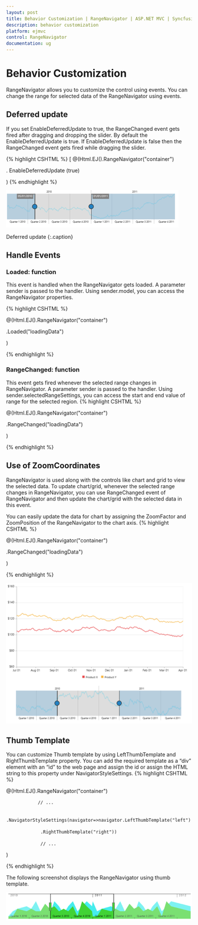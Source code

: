 ```yaml
---
layout: post
title: Behavior Customization | RangeNavigator | ASP.NET MVC | Syncfusion
description: behavior customization
platform: ejmvc
control: RangeNavigator
documentation: ug
---
```


# Behavior Customization

RangeNavigator allows you to customize the control using events. You can change the range for selected data of the RangeNavigator using events.

## Deferred update

If you set EnableDeferredUpdate to true, the RangeChanged event gets fired after dragging and dropping the slider. By default the EnableDeferredUpdate is true. If EnableDeferredUpdate is false then the RangeChanged event gets fired while dragging the slider.

{% highlight CSHTML %}
 [
@(Html.EJ().RangeNavigator("container")

. EnableDeferredUpdate (true)

)
{% endhighlight  %}

![](Behavior-Customization_images/Behavior-Customization_img1.png)

Deferred update
{:.caption}

## Handle Events

### Loaded: function

This event is handled when the RangeNavigator gets loaded. A parameter sender is passed to the handler. Using sender.model, you can access the RangeNavigator properties. 

{% highlight CSHTML %}
 
@(Html.EJ().RangeNavigator("container")

.Loaded("loadingData")

   
)

<script type="text/javascript">

	function loadingData(sender) 
	{

		 sender.model.isResponsive = false;

	}

</script>         

{% endhighlight  %}

### RangeChanged: function

This event gets fired whenever the selected range changes in RangeNavigator. A parameter sender is passed to the handler. Using sender.selectedRangeSettings, you can access the start and end value of range for the selected region. 
{% highlight CSHTML %}

@(Html.EJ().RangeNavigator("container")

    
.RangeChanged("loadingData")

)

<script type="text/javascript">

   function loadingData(sender) 
   {

		 console.log(sender.selectedRangeSettings.start);

   }

</script>         
{% endhighlight %}

## Use of ZoomCoordinates

RangeNavigator is used along with the controls like chart and grid to view the selected data. To update chart/grid, whenever the selected range changes in RangeNavigator, you can use RangeChanged event of RangeNavigator and then update the chart/grid with the selected data in this event. 

You can easily update the data for chart by assigning the ZoomFactor and ZoomPosition of the RangeNavigator to the chart axis. 
{% highlight CSHTML %}
 

@(Html.EJ().RangeNavigator("container")

.RangeChanged("loadingData")

)

<script type="text/javascript">

	// setting zoom factor and position for chart axis in rangeChanged event.

	function loadingData(sender) 
	{

	 var chart = $("#container").data("ejChart");

	 if (chart != null) 
	 {

		 chart.model.axes[0].zoomPosition = sender. zoomPosition;                                                               

		 chart.model.axes[0].zoomFactor = sender. zoomFactor;

		}

		$("#container").ejChart("redraw");

	}

</script>         
{% endhighlight  %}


![](Behavior-Customization_images/Behavior-Customization_img2.png)



## Thumb Template

You can customize Thumb template by using LeftThumbTemplate and RightThumbTemplate property. You can add the required template as a “div” element with an “id” to the web page and assign the id or assign the HTML string to this property under NavigatorStyleSettings. 
{% highlight CSHTML %}


<script type="text/x-jsrender" id="left" >

           <svg height="24" width="32" style="fill:#DD4A4A;stroke:black;">

                <path d="M2 2 L2 22 L22 22 L32 12 L22 2 Z" />

           </svg>

</script>

<script type="text/x-jsrender" id="right">

           <svg height="24" width="32" style="fill:#DD4A4A;stroke:black; ">

               <path d="M2 12 L12 22 L32 22 L32 2 L12 2 Z" />

           </svg>

</script>


@(Html.EJ().RangeNavigator("container")

	            // ...              

      .NavigatorStyleSettings(navigator=>navigator.LeftThumbTemplate("left")

                 .RightThumbTemplate("right"))

                 // ... 

)

{% endhighlight %}

The following screenshot displays the RangeNavigator using thumb template.

![](Behavior-Customization_images/Behavior-Customization_img3.png)




